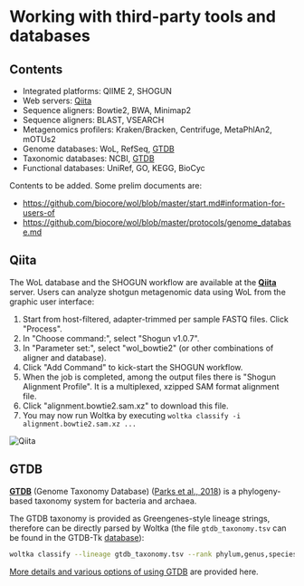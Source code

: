 # Working with third-party tools and databases

## Contents

- Integrated platforms: QIIME 2, SHOGUN
- Web servers: [Qiita](#qiita)
- Sequence aligners: Bowtie2, BWA, Minimap2
- Sequence aligners: BLAST, VSEARCH
- Metagenomics profilers: Kraken/Bracken, Centrifuge, MetaPhlAn2, mOTUs2
- Genome databases: WoL, RefSeq, [GTDB](#gtdb)
- Taxonomic databases: NCBI, [GTDB](#gtdb)
- Functional databases: UniRef, GO, KEGG, BioCyc

Contents to be added. Some prelim documents are:

- https://github.com/biocore/wol/blob/master/start.md#information-for-users-of
- https://github.com/biocore/wol/blob/master/protocols/genome_database.md


## Qiita

The WoL database and the SHOGUN workflow are available at the [**Qiita**](https://qiita.ucsd.edu/) server. Users can analyze shotgun metagenomic data using WoL from the graphic user interface:

1. Start from host-filtered, adapter-trimmed per sample FASTQ files. Click "Process".
2. In "Choose command:", select "Shogun v1.0.7".
3. In "Parameter set:", select "wol_bowtie2" (or other combinations of aligner and database).
4. Click "Add Command" to kick-start the SHOGUN workflow.
5. When the job is completed, among the output files there is "Shogun Alignment Profile". It is a multiplexed, xzipped SAM format alignment file.
6. Click "alignment.bowtie2.sam.xz" to download this file.
7. You may now run Woltka by executing `woltka classify -i alignment.bowtie2.sam.xz ...`

![Qiita](img/qiita.png)


## GTDB

[**GTDB**](https://gtdb.ecogenomic.org/) (Genome Taxonomy Database) ([Parks et al., 2018](https://www.nature.com/articles/nbt.4229)) is a phylogeny-based taxonomy system for bacteria and archaea.

The GTDB taxonomy is provided as Greengenes-style lineage strings, therefore can be directly parsed by Woltka (the file `gtdb_taxonomy.tsv` can be found in the GTDB-Tk [database](https://data.ace.uq.edu.au/public/gtdb/data/releases/release89/89.0/gtdbtk_r89_data.tar.gz)):

```bash
woltka classify --lineage gtdb_taxonomy.tsv --rank phylum,genus,species ...
```

[More details and various options of using GTDB](gtdb.md) are provided here.
